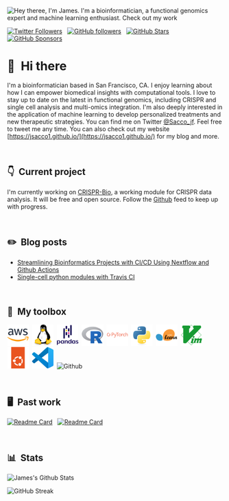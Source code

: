 ![Hey theree, I'm James. I'm a bioinformatician, a functional genomics expert and machine learning enthusiast. Check out my work](https://github.com/jsacco1/jsacco1/blob/master/header.gif)

[![Twitter Followers](https://img.shields.io/twitter/follow/Sacco_jf?color=0E7FC0&logo=twitter&style=for-the-badge&label=Twitter)](https://x.com/Sacco_jf) &nbsp; [![GitHub followers](https://img.shields.io/github/followers/jsacco1?logo=GitHub&style=for-the-badge)](https://github.com/jsacco1) &nbsp; [![GitHub Stars](https://img.shields.io/github/stars/jsacco1?logo=github&style=for-the-badge)](https://github.com/jsacco1) &nbsp; [![GitHub Sponsors](https://img.shields.io/github/sponsors/jsacco1?color=BF4B8A&logo=githubsponsors&style=for-the-badge&label=Sponsor%20on%20Github)](https://github.com/sponsors/jsacco1)

# 👋 &nbsp;Hi there

I'm a bioinformatician based in San Francisco, CA. I enjoy learning about how I can empower biomedical insights with computational tools. I love to stay up to date on the latest in functional genomics, including CRISPR and single cell analysis and multi-omics integration. I'm also deeply interested in the application of machine learning to develop personalized treatments and new therapeutic strategies. You can find me on Twitter [@Sacco_jf](https://twitter.com/Sacco_jf). Feel free to tweet me any time. You can also check out my website [https://jsacco1.github.io/](https://jsacco1.github.io/) for my blog and more.

&nbsp;

## 👇 &nbsp;Current project

I'm currently working on [CRISPR-Bio](https://github.com/jsacco1/crispr-bio), a working module for CRISPR data analysis. It will be free and open source. Follow the [Github](https://github.com/jsacco1/crispr-bio) feed to keep up with progress.

&nbsp;

## ✏️ &nbsp;Blog posts

<!-- BLOG-POST-LIST:START -->
- [Streamlining Bioinformatics Projects with CI/CD Using Nextflow and Github Actions](https://jsacco1.github.io//Nextflow_Github_Actions_CICD_example/)
- [Single-cell python modules with Travis CI](https://jsacco1.github.io//automated_directory_travis/)
<!-- BLOG-POST-LIST:END -->

&nbsp;

## 🧰 &nbsp;My toolbox

<img src="https://github.com/devicons/devicon/blob/master/icons/amazonwebservices/amazonwebservices-original-wordmark.svg" alt="AWS" width="50" height="50"/> &nbsp;<img src="https://github.com/devicons/devicon/blob/master/icons/linux/linux-original.svg" alt="Linux" width="50" height="50"/> &nbsp;<img src="https://github.com/devicons/devicon/blob/master/icons/pandas/pandas-original-wordmark.svg" alt="pandas" width="50" height="50"/> &nbsp;<img src="https://github.com/devicons/devicon/blob/master/icons/r/r-original.svg" alt="R" width="50" height="50"/> &nbsp;<img src="https://github.com/devicons/devicon/blob/master/icons/pytorch/pytorch-plain-wordmark.svg" alt="pytorch" width="50" height="50"/> &nbsp;<img src="https://github.com/devicons/devicon/blob/master/icons/python/python-original.svg" alt="python" width="50" height="50"/> &nbsp;<img src="https://github.com/devicons/devicon/blob/master/icons/scikitlearn/scikitlearn-original.svg" alt="scikitlearn" width="50" height="50"/> &nbsp;<img src="https://github.com/devicons/devicon/blob/master/icons/vim/vim-plain.svg" alt="Vim" width="50" height="50"/> &nbsp;<img src="https://github.com/devicons/devicon/blob/master/icons/ubuntu/ubuntu-original.svg" alt="Ubuntu" width="50" height="50"/> &nbsp;<img  src="https://raw.githubusercontent.com/devicons/devicon/1119b9f84c0290e0f0b38982099a2bd027a48bf1/icons/vscode/vscode-original.svg" alt="VSCode" width="50" height="50"/> &nbsp;<img  src="https://github.com/CyrisXD/CyrisXD/raw/master/assets/Github.png" alt="Github"/> &nbsp;

&nbsp;

## 🖥 &nbsp;Past work

[![Readme Card](https://github-readme-stats.vercel.app/api/pin/?username=CyrisXD&repo=Pwnagetty&bg_color=0d1116&title_color=ce09ec&text_color=a4aacb&icon_color=007ec6)](https://github.com/CyrisXD/Pwnagetty) &nbsp; [![Readme Card](https://github-readme-stats.vercel.app/api/pin/?username=CyrisXD&repo=love-lock-card&bg_color=0d1116&title_color=ce09ec&text_color=a4aacb&icon_color=007ec6)](https://github.com/CyrisXD/love-lock-card)

&nbsp;

## 📊 &nbsp;Stats

![James's Github Stats](https://github-readme-stats.vercel.app/api?username=jsacco1&hide=contribs,prs&show_icons=true&bg_color=0d1116&title_color=ce09ec&text_color=a4aacb&icon_color=007ec6)

![GitHub Streak](https://github-readme-streak-stats.herokuapp.com/?user=jsacco1&theme=dark&count_private=true&bg_color=0d1116&title_color=ce09ec&text_color=a4aacb&icon_color=007ec6)
